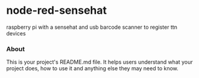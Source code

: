 node-red-sensehat
=================

raspberry pi with a sensehat and usb barcode scanner to register ttn devices

### About

This is your project's README.md file. It helps users understand what your
project does, how to use it and anything else they may need to know.